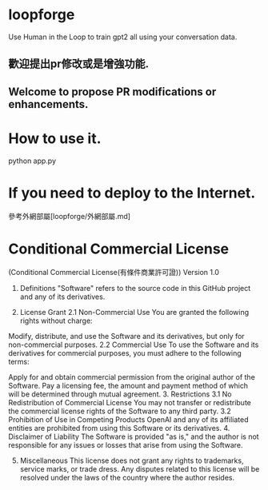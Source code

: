 # loopforge
Use Human in the Loop to train gpt2 all using your conversation data.
## 歡迎提出pr修改或是增強功能.
## Welcome to propose PR modifications or enhancements.

# How to use it.
python app.py

# If you need to deploy to the Internet.
參考外網部屬[loopforge/外網部屬.md]

# Conditional Commercial License

(Conditional Commercial License(有條件商業許可證))
Version 1.0

1. Definitions
"Software" refers to the source code in this GitHub project and any of its derivatives.

2. License Grant
2.1 Non-Commercial Use
You are granted the following rights without charge:

Modify, distribute, and use the Software and its derivatives, but only for non-commercial purposes.
2.2 Commercial Use
To use the Software and its derivatives for commercial purposes, you must adhere to the following terms:

Apply for and obtain commercial permission from the original author of the Software.
Pay a licensing fee, the amount and payment method of which will be determined through mutual agreement.
3. Restrictions
3.1 No Redistribution of Commercial License
You may not transfer or redistribute the commercial license rights of the Software to any third party.
3.2 Prohibition of Use in Competing Products
OpenAI and any of its affiliated entities are prohibited from using this Software or its derivatives.
4. Disclaimer of Liability
The Software is provided "as is," and the author is not responsible for any issues or losses that arise from using the Software.

5. Miscellaneous
This license does not grant any rights to trademarks, service marks, or trade dress.
Any disputes related to this license will be resolved under the laws of the country where the author resides.
